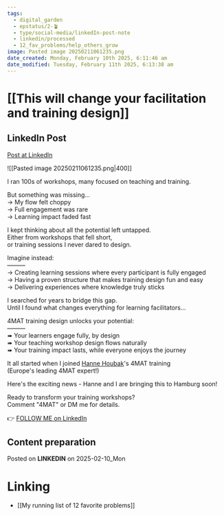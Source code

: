 ```yaml
---
tags:
  - digital_garden
  - epstatus/2-🪴
  - type/social-media/linkedIn-post-note
  - linkedin/processed
  - 12_fav_problems/help_others_grow
image: Pasted image 20250211061235.png
date_created: Monday, February 10th 2025, 6:11:46 am
date_modified: Tuesday, February 11th 2025, 6:13:38 am
---
```

# [[This will change your facilitation and training design]]
## LinkedIn Post
[Post at LinkedIn](https://www.linkedin.com/posts/sebastiankamilli_i-ran-100s-of-workshops-many-focused-on-activity-7294611073041649665-n76n?utm_source=share&utm_medium=member_desktop&rcm=ACoAAA1M1pkBgWCYPhT45EpfLiHzViQqRWNCIv4)

![[Pasted image 20250211061235.png|400]]

I ran 100s of workshops, many focused on teaching and training.  
  
But something was missing...  
→ My flow felt choppy  
→ Full engagement was rare  
→ Learning impact faded fast  
  
I kept thinking about all the potential left untapped.  
Either from workshops that fell short,  
or training sessions I never dared to design.  
  
Imagine instead:  
———  
→ Creating learning sessions where every participant is fully engaged  
→ Having a proven structure that makes training design fun and easy  
→ Delivering experiences where knowledge truly sticks  
  
I searched for years to bridge this gap.  
Until I found what changes everything for learning facilitators...  
  
4MAT training design unlocks your potential:  
———  
➠ Your learners engage fully, by design  
➠ Your teaching workshop design flows naturally  
➠ Your training impact lasts, while everyone enjoys the journey  
  
It all started when I joined [Hanne Houbak](https://www.linkedin.com/in/hanne-houbak-4aa5252/)'s 4MAT training  
(Europe's leading 4MAT expert!)  
  
Here's the exciting news - Hanne and I are bringing this to Hamburg soon!  
  
Ready to transform your training workshops?  
Comment "4MAT" or DM me for details.

👉 [FOLLOW ME on LinkedIn](https://www.linkedin.com/comm/mynetwork/discovery-see-all?usecase=PEOPLE_FOLLOWS&followMember=sebastiankamilli)

## Content preparation

Posted on **LINKEDIN** on 2025-02-10_Mon
# Linking
+ [[My running list of 12 favorite problems]]